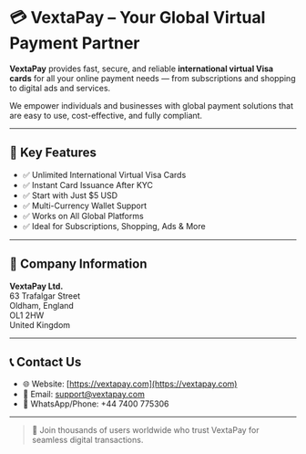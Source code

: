 # 💳 VextaPay – Your Global Virtual Payment Partner

**VextaPay** provides fast, secure, and reliable **international virtual Visa cards** for all your online payment needs — from subscriptions and shopping to digital ads and services.

We empower individuals and businesses with global payment solutions that are easy to use, cost-effective, and fully compliant.

---

## 🚀 Key Features

- ✅ Unlimited International Virtual Visa Cards
- ✅ Instant Card Issuance After KYC
- ✅ Start with Just $5 USD
- ✅ Multi-Currency Wallet Support
- ✅ Works on All Global Platforms
- ✅ Ideal for Subscriptions, Shopping, Ads & More

---

## 🏢 Company Information

**VextaPay Ltd.**  
63 Trafalgar Street  
Oldham, England  
OL1 2HW  
United Kingdom

---

## 📞 Contact Us

- 🌐 Website: [https://vextapay.com](https://vextapay.com)  
- 📩 Email: [support@vextapay.com](mailto:support@vextapay.com)  
- 📱 WhatsApp/Phone: +44 7400 775306

---

> 💼 Join thousands of users worldwide who trust VextaPay for seamless digital transactions.
